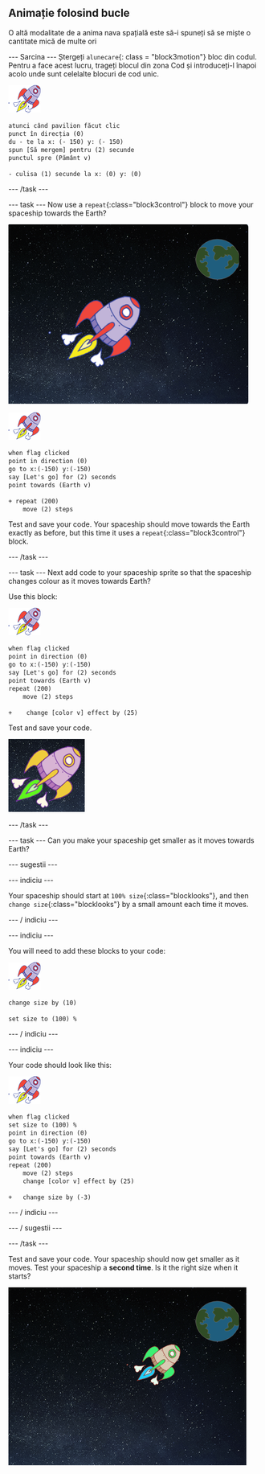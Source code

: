 ## Animație folosind bucle

O altă modalitate de a anima nava spațială este să-i spuneți să se miște o cantitate mică de multe ori

\--- Sarcina \--- Ștergeți `alunecare`{: class = "block3motion"} bloc din codul. Pentru a face acest lucru, trageți blocul din zona Cod și introduceți-l înapoi acolo unde sunt celelalte blocuri de cod unic.

![Sprite](images/sprite-spaceship.png)

```blocks3
atunci când pavilion făcut clic
punct în direcția (0)
du - te la x: (- 150) y: (- 150)
spun [Să mergem] pentru (2) secunde
punctul spre (Pământ v)

- culisa (1) secunde la x: (0) y: (0)
```

\--- /task \---

\--- task \--- Now use a `repeat`{:class="block3control"} block to move your spaceship towards the Earth?

![Testarea unei animații pentru nava spațială](images/space-animate-stage.png)

![Spaceship sprite](images/sprite-spaceship.png)

```blocks3
when flag clicked
point in direction (0)
go to x:(-150) y:(-150)
say [Let's go] for (2) seconds
point towards (Earth v)

+ repeat (200)
    move (2) steps
```

Test and save your code. Your spaceship should move towards the Earth exactly as before, but this time it uses a `repeat`{:class="block3control"} block.

\--- /task \---

\--- task \--- Next add code to your spaceship sprite so that the spaceship changes colour as it moves towards Earth?

Use this block:

![Spaceship sprite](images/sprite-spaceship.png)

```blocks3
when flag clicked
point in direction (0)
go to x:(-150) y:(-150)
say [Let's go] for (2) seconds
point towards (Earth v)
repeat (200)
    move (2) steps

+    change [color v] effect by (25)
```

Test and save your code.

![Testing a colour-changing spaceship](images/space-colour-test.png)

\--- /task \---

\--- task \--- Can you make your spaceship get smaller as it moves towards Earth?

\--- sugestii \---

\--- indiciu \---

Your spaceship should start at `100% size`{:class="blocklooks"}, and then `change size`{:class="blocklooks"} by a small amount each time it moves.

\--- / indiciu \---

\--- indiciu \---

You will need to add these blocks to your code:

![Sprite](images/sprite-spaceship.png)

```blocks3
change size by (10)

set size to (100) %
```

\--- / indiciu \---

\--- indiciu \---

Your code should look like this:

![Spaceship sprite](images/sprite-spaceship.png)

```blocks3
when flag clicked
set size to (100) %
point in direction (0)
go to x:(-150) y:(-150)
say [Let's go] for (2) seconds
point towards (Earth v)
repeat (200)
    move (2) steps
    change [color v] effect by (25)

+   change size by (-3)
```

\--- / indiciu \---

\--- / sugestii \---

\--- /task \---

Test and save your code. Your spaceship should now get smaller as it moves. Test your spaceship a **second time**. Is it the right size when it starts?

![Testing a shrinking spaceship](images/space-size-test.png)